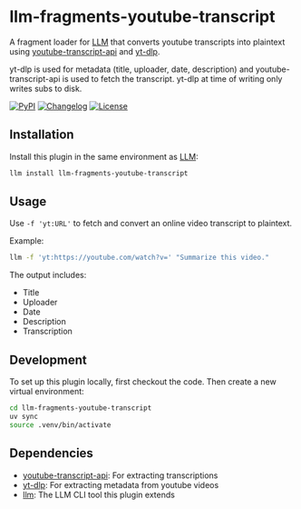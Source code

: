 # llm-fragments-youtube-transcript

A fragment loader for [LLM](https://llm.datasette.io/) that converts youtube transcripts into plaintext using [youtube-transcript-api](https://github.com/jdepoix/youtube-transcript-api) and [yt-dlp](https://github.com/yt-dlp/yt-dlp).

yt-dlp is used for metadata (title, uploader, date, description) and youtube-transcript-api is used to fetch the transcript. yt-dlp at time of writing only writes subs to disk.

[![PyPI](https://img.shields.io/pypi/v/llm-fragments-youtube-transcript.svg)](https://pypi.org/project/llm-fragments-youtube-transcript/)
[![Changelog](https://img.shields.io/github/v/release/jackbow/llm-fragments-youtube-transcript?include_prereleases&label=changelog)](https://github.com/jackbow/llm-fragments-youtube-transcript/releases)
[![License](https://img.shields.io/badge/license-MIT-blue.svg)](https://github.com/jackbow/llm-fragments-youtube-transcript/blob/main/LICENSE)

## Installation

Install this plugin in the same environment as [LLM](https://llm.datasette.io/):

```bash
llm install llm-fragments-youtube-transcript
```

## Usage

Use `-f 'yt:URL'` to fetch and convert an online video transcript to plaintext.

Example:

```bash
llm -f 'yt:https://youtube.com/watch?v=' "Summarize this video."
```

The output includes:
- Title
- Uploader
- Date
- Description
- Transcription

## Development

To set up this plugin locally, first checkout the code. Then create a new virtual environment:

```bash
cd llm-fragments-youtube-transcript
uv sync
source .venv/bin/activate
```

## Dependencies

- [youtube-transcript-api](https://github.com/jdepoix/youtube-transcript-api): For extracting transcriptions
- [yt-dlp](https://github.com/yt-dlp/yt-dlp): For extracting metadata from youtube videos
- [llm](https://llm.datasette.io/): The LLM CLI tool this plugin extends
